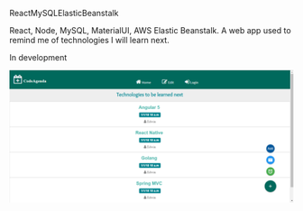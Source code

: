 ReactMySQLElasticBeanstalk

React, Node, MySQL, MaterialUI, AWS Elastic Beanstalk. A web app used to remind me of technologies I will learn next.

In development

![Alt text](screenshots/img1.png?raw=true "Homepage")